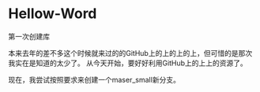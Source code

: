 # Hellow-Word
第一次创建库

本来去年的差不多这个时候就来过的的GitHub上的上的上的上，但可惜的是那次我实在是知道的太少了。
从今天开始，要好好利用GitHub上的上上的资源了。

现在，我尝试按照要求来创建一个maser_small新分支。
